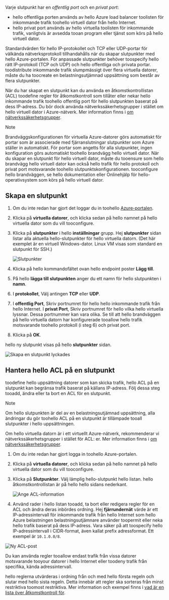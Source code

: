 
Varje slutpunkt har en *offentlig port* och en *privat port*:

* hello offentliga porten används av hello Azure load balancer toolisten för inkommande trafik toohello virtuell dator från hello Internet.
* hello privat port används av hello virtuella toolisten för inkommande trafik, vanligtvis är avsedda tooan program eller tjänst som körs på hello virtuell dator.

Standardvärden för hello IP-protokollet och TCP eller UDP-portar för välkända nätverksprotokoll tillhandahålls när du skapar slutpunkter med hello Azure-portalen. För anpassade slutpunkter behöver toospecify hello rätt IP-protokoll (TCP och UDP) och hello offentliga och privata portar. toodistribute inkommande trafik slumpmässigt över flera virtuella datorer, måste du ha toocreate en belastningsutjämnad uppsättning som består av flera slutpunkter.

När du har skapat en slutpunkt kan du använda en åtkomstkontrollistan (ACL) toodefine regler för åtkomstkontroll som tillåter eller nekar hello inkommande trafik toohello offentlig port för hello slutpunkten baserat på dess IP-adress. Du bör dock använda nätverkssäkerhetsgrupper i stället om hello virtuell dator i Azure-nätverk. Mer information finns i [om nätverkssäkerhetsgrupper](../articles/virtual-network/virtual-networks-nsg.md).

> [!NOTE]
> Brandväggskonfigurationen för virtuella Azure-datorer görs automatiskt för portar som är associerade med fjärranslutningar slutpunkter som Azure ställer in automatiskt. För portar som angetts för alla slutpunkter, ingen konfiguration görs automatiskt toohello brandvägg hello virtuell dator. När du skapar en slutpunkt för hello virtuell dator, måste du tooensure som hello brandvägg hello virtuell dator kan också hello trafik för hello protokoll och privat port motsvarande toohello slutpunktskonfigurationen. tooconfigure hello brandväggen, se hello dokumentation eller Onlinehjälp för hello-operativsystem som körs på hello virtuell dator.
>
>

## <a name="create-an-endpoint"></a>Skapa en slutpunkt
1. Om du inte redan har gjort det loggar du in toohello [Azure-portalen](https://portal.azure.com).
2. Klicka på **virtuella datorer**, och klicka sedan på hello namnet på hello virtuella dator som du vill tooconfigure.
3. Klicka på **slutpunkter** i hello **inställningar** grupp. Hej **slutpunkter** sidan listar alla aktuella hello-slutpunkter för hello virtuella datorn. (Det här exemplet är en virtuell Windows-dator. Linux VM visas som standard en slutpunkt för SSH.)

   <!-- ![Endpoints](./media/virtual-machines-common-classic-setup-endpoints/endpointswindows.png) -->
   ![Slutpunkter](./media/virtual-machines-common-classic-setup-endpoints/endpointsblade.png)

4. Klicka på hello kommandofältet ovan hello endpoint poster **Lägg till**.
5. På hello **lägga till slutpunkten** anger du ett namn för hello slutpunkten i **namn**.
6. I **protokollet**, Välj antingen **TCP** eller **UDP**.
7. I **offentlig Port**, Skriv portnumret för hello hello inkommande trafik från hello Internet. I **privat Port**, Skriv portnumret för hello vilka hello virtuella lyssnar. Dessa portnummer kan vara olika. Se till att hello brandväggen på hello virtuella datorn har konfigurerade tooallow hello trafik motsvarande toohello protokoll (i steg 6) och privat port.
10. Klicka på **OK**.

hello ny slutpunkt visas på hello **slutpunkter** sidan.

![Skapa en slutpunkt lyckades](./media/virtual-machines-common-classic-setup-endpoints/endpointcreated.png)

## <a name="manage-hello-acl-on-an-endpoint"></a>Hantera hello ACL på en slutpunkt
toodefine hello uppsättning datorer som kan skicka trafik, hello ACL på en slutpunkt kan begränsa trafik baserat på källans IP-adress. Följ dessa steg tooadd, ändra eller ta bort en ACL för en slutpunkt.

> [!NOTE]
> Om hello slutpunkten är del av en belastningsutjämnad uppsättning, alla ändringar du gör toohello ACL på en slutpunkt är tillämpade tooall slutpunkter i hello uppsättningen.
>
>

Om hello virtuella datorn är i ett virtuellt Azure-nätverk, rekommenderar vi nätverkssäkerhetsgrupper i stället för ACL: er. Mer information finns i [om nätverkssäkerhetsgrupper](../articles/virtual-network/virtual-networks-nsg.md).

1. Om du inte redan har gjort logga in toohello Azure-portalen.
2. Klicka på **virtuella datorer**, och klicka sedan på hello namnet på hello virtuella dator som du vill tooconfigure.
3. Klicka på **Slutpunkter**. Välj lämplig hello-slutpunkt hello listan. hello åtkomstkontrollistan är på hello hello sidans nederkant.

   ![Ange ACL-information](./media/virtual-machines-common-classic-setup-endpoints/aclpreentry.png)

4. Använd rader i hello listan tooadd, ta bort eller redigera regler för en ACL och ändra deras inbördes ordning. Hej **fjärrundernät** värde är ett IP-adressintervall för inkommande trafik från hello Internet som hello Azure belastningen belastningsutjämnare använder toopermit eller neka hello trafik baserat på dess IP-adress. Vara säker på att toospecify hello IP-adressintervall i CIDR-format, även kallat prefix adressformat. Ett exempel är `10.1.0.0/8`.

 ![Ny ACL-post](./media/virtual-machines-common-classic-setup-endpoints/newaclentry.png)


Du kan använda regler tooallow endast trafik från vissa datorer motsvarande tooyour datorer i hello Internet eller toodeny trafik från specifika, kända adressintervall.

hello reglerna utvärderas i ordning från och med hello första regeln och slutar med hello sista regeln. Detta innebär att regler ska sorteras från minst restriktiva toomost restriktiva. Mer information och exempel finns i [vad är en lista över åtkomstkontroll för](../articles/virtual-network/virtual-networks-acl.md).
